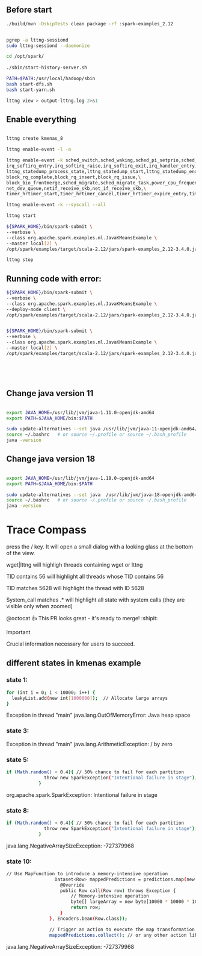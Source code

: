 
## Before start
```bash
./build/mvn -DskipTests clean package -rf :spark-examples_2.12


pgrep -a lttng-sessiond
sudo lttng-sessiond --daemonize

cd /opt/spark/
 
./sbin/start-history-server.sh

PATH=$PATH:/usr/local/hadoop/sbin
bash start-dfs.sh
bash start-yarn.sh

lttng view > output-lttng.log 2>&1

```

## Enable everything

```bash

lttng create kmenas_8

lttng enable-event -l -a

lttng enable-event -k sched_switch,sched_waking,sched_pi_setprio,sched_process_fork,sched_process_exit,sched_process_free,sched_wakeup,\
irq_softirq_entry,irq_softirq_raise,irq_softirq_exit,irq_handler_entry,irq_handler_exit,\
lttng_statedump_process_state,lttng_statedump_start,lttng_statedump_end,lttng_statedump_network_interface,lttng_statedump_block_device,\
block_rq_complete,block_rq_insert,block_rq_issue,\
block_bio_frontmerge,sched_migrate,sched_migrate_task,power_cpu_frequency,\
net_dev_queue,netif_receive_skb,net_if_receive_skb,\
timer_hrtimer_start,timer_hrtimer_cancel,timer_hrtimer_expire_entry,timer_hrtimer_expire_exit

lttng enable-event -k --syscall --all

lttng start

${SPARK_HOME}/bin/spark-submit \
--verbose \
--class org.apache.spark.examples.ml.JavaKMeansExample \
--master local[2] \
/opt/spark/examples/target/scala-2.12/jars/spark-examples_2.12-3.4.0.jar 8

lttng stop

```


## Running code with error: 

```bash
${SPARK_HOME}/bin/spark-submit \
--verbose \
--class org.apache.spark.examples.ml.JavaKMeansExample \
--deploy-mode client \
/opt/spark/examples/target/scala-2.12/jars/spark-examples_2.12-3.4.0.jar 1


${SPARK_HOME}/bin/spark-submit \
--verbose \
--class org.apache.spark.examples.ml.JavaKMeansExample \
--master local[2] \
/opt/spark/examples/target/scala-2.12/jars/spark-examples_2.12-3.4.0.jar 3






```



## Change java version 11
```bash

export JAVA_HOME=/usr/lib/jvm/java-1.11.0-openjdk-amd64
export PATH=$JAVA_HOME/bin:$PATH

sudo update-alternatives --set java /usr/lib/jvm/java-11-openjdk-amd64/bin/java
source ~/.bashrc   # or source ~/.profile or source ~/.bash_profile
java -version
```

## Change java version 18

```bash

export JAVA_HOME=/usr/lib/jvm/java-1.18.0-openjdk-amd64
export PATH=$JAVA_HOME/bin:$PATH

sudo update-alternatives --set java  /usr/lib/jvm/java-18-openjdk-amd64/bin/java 
source ~/.bashrc   # or source ~/.profile or source ~/.bash_profile
java -version

```
# Trace Compass

press the / key. It will open a small dialog with a looking glass at the bottom of the view.

wget|lttng will highligh threads containing wget or lttng

TID contains 56 will highlight all threads whose TID contains 56

TID matches 5628 will highlight the thread with ID 5628

System_call matches .* will highlight all state with system calls (they are visible only when zoomed)

@octocat :+1: This PR looks great - it's ready to merge! :shipit:


> [!IMPORTANT]
> Crucial information necessary for users to succeed.

## different states in kmenas example

### state 1: 

```bash
for (int i = 0; i < 10000; i++) {
  leakyList.add(new int[1000000]);  // Allocate large arrays
}
 ```             
Exception in thread "main" java.lang.OutOfMemoryError: Java heap space


### state 3:

Exception in thread "main" java.lang.ArithmeticException: / by zero


### state 5:

```bash
if (Math.random() < 0.4){ // 50% chance to fail for each partition
              throw new SparkException("Intentional failure in stage");
            }
  ```             
            
org.apache.spark.SparkException: Intentional failure in stage


### state 8:

```bash
if (Math.random() < 0.4){ // 50% chance to fail for each partition
              throw new SparkException("Intentional failure in stage");
            }
 ```  
java.lang.NegativeArraySizeException: -727379968




### state 10:
```bash
// Use MapFunction to introduce a memory-intensive operation
                  Dataset<Row> mappedPredictions = predictions.map(new MapFunction<Row, Row>() {
                    @Override
                    public Row call(Row row) throws Exception {
                        // Memory-intensive operation
                        byte[] largeArray = new byte[10000 * 10000 * 10000]; // Allocate 1GB
                        return row;
                    }
                }, Encoders.bean(Row.class));

                // Trigger an action to execute the map transformation
                mappedPredictions.collect(); // or any other action like count(), show(), et
``` 
java.lang.NegativeArraySizeException: -727379968






